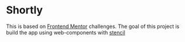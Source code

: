 # Shortly

This is based on [Frontend Mentor](https://www.frontendmentor.io) challenges.
The goal of this project is build the app using web-components with [stencil](https://stenciljs.com/)
